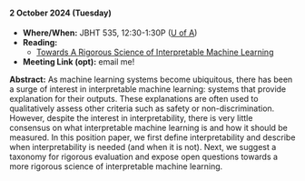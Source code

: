 #### 2 October 2024 (Tuesday)



- **Where/When:** JBHT 535, 12:30-1:30P ([U of A](https://www.uark.edu/))
- **Reading:** 
  - [Towards A Rigorous Science of Interpretable Machine Learning](https://arxiv.org/pdf/1702.08608)
- **Meeting Link (opt):** email me!

**Abstract:** 
As machine learning systems become ubiquitous, there has been a surge of interest in interpretable machine learning: systems that provide explanation for their outputs. These explanations are often used to qualitatively assess other criteria such as safety or non-discrimination. However, despite the interest in interpretability, there is very little consensus on what interpretable machine learning is and how it should be measured. In this position paper, we first define interpretability and describe when interpretability is needed (and when it is not). Next, we suggest a taxonomy for rigorous evaluation and expose open questions towards a more rigorous science of interpretable machine learning.




